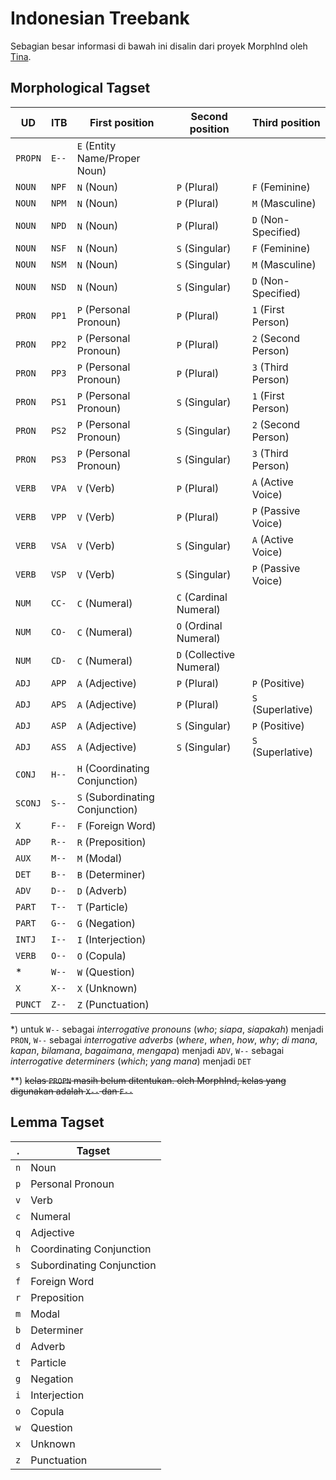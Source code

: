 
# Indonesian Treebank

Sebagian besar informasi di bawah ini disalin dari proyek MorphInd oleh [Tina](http://septinalarasati.com/work/morphind/).

## Morphological Tagset

|   UD     |  ITB   | First position                  | Second position          | Third position              |
| -------- | ------ | ------------------------------- | ------------------------ | --------------------------- |
| `PROPN`  | `E--`  | `E` (Entity Name/Proper Noun)   |                          |                             |
| `NOUN`   | `NPF`  | `N` (Noun)                      | `P` (Plural)             | `F` (Feminine)              |
| `NOUN`   | `NPM`  | `N` (Noun)                      | `P` (Plural)             | `M` (Masculine)             |
| `NOUN`   | `NPD`  | `N` (Noun)                      | `P` (Plural)             | `D` (Non-Specified)         |
| `NOUN`   | `NSF`  | `N` (Noun)                      | `S` (Singular)           | `F` (Feminine)              |
| `NOUN`   | `NSM`  | `N` (Noun)                      | `S` (Singular)           | `M` (Masculine)             |
| `NOUN`   | `NSD`  | `N` (Noun)                      | `S` (Singular)           | `D` (Non-Specified)         |
| `PRON`   | `PP1`  | `P` (Personal Pronoun)          | `P` (Plural)             | `1` (First Person)          |
| `PRON`   | `PP2`  | `P` (Personal Pronoun)          | `P` (Plural)             | `2` (Second Person)         |
| `PRON`   | `PP3`  | `P` (Personal Pronoun)          | `P` (Plural)             | `3` (Third Person)          |
| `PRON`   | `PS1`  | `P` (Personal Pronoun)          | `S` (Singular)           | `1` (First Person)          |
| `PRON`   | `PS2`  | `P` (Personal Pronoun)          | `S` (Singular)           | `2` (Second Person)         |
| `PRON`   | `PS3`  | `P` (Personal Pronoun)          | `S` (Singular)           | `3` (Third Person)          |
| `VERB`   | `VPA`  | `V` (Verb)                      | `P` (Plural)             | `A` (Active Voice)          |
| `VERB`   | `VPP`  | `V` (Verb)                      | `P` (Plural)             | `P` (Passive Voice)         |
| `VERB`   | `VSA`  | `V` (Verb)                      | `S` (Singular)           | `A` (Active Voice)          |
| `VERB`   | `VSP`  | `V` (Verb)                      | `S` (Singular)           | `P` (Passive Voice)         |
| `NUM`    | `CC-`  | `C` (Numeral)                   | `C` (Cardinal Numeral)   |                             |
| `NUM`    | `CO-`  | `C` (Numeral)                   | `O` (Ordinal Numeral)    |                             |
| `NUM`    | `CD-`  | `C` (Numeral)                   | `D` (Collective Numeral) |                             |
| `ADJ`    | `APP`  | `A` (Adjective)                 | `P` (Plural)             | `P` (Positive)              |
| `ADJ`    | `APS`  | `A` (Adjective)                 | `P` (Plural)             | `S` (Superlative)           |
| `ADJ`    | `ASP`  | `A` (Adjective)                 | `S` (Singular)           | `P` (Positive)              |
| `ADJ`    | `ASS`  | `A` (Adjective)                 | `S` (Singular)           | `S` (Superlative)           |
| `CONJ`   | `H--`  | `H` (Coordinating Conjunction)  |                          |                             |
| `SCONJ`  | `S--`  | `S` (Subordinating Conjunction) |                          |                             |
| `X`      | `F--`  | `F` (Foreign Word)			        |                          |                             |
| `ADP`    | `R--`  | `R` (Preposition)				        |                          |                             |
| `AUX`    | `M--`  | `M` (Modal)				              |                          |                             |
| `DET`    | `B--`  | `B` (Determiner)				        |                          |                             |
| `ADV`    | `D--`  | `D` (Adverb)				            |                          |                             |
| `PART`   | `T--`  | `T` (Particle)				          |                          |                             |
| `PART`   | `G--`  | `G` (Negation)				          |                          |                             |
| `INTJ`   | `I--`  | `I` (Interjection)			        |                          |                             |
| `VERB`   | `O--`  | `O` (Copula)				            |                          |                             |
| *        | `W--`  | `W` (Question)				          |                          |                             |
| `X`      | `X--`  | `X` (Unknown)				            |                          |                             |
| `PUNCT`  | `Z--`  | `Z` (Punctuation)	              |                          |                             |

*) untuk `W--` sebagai _interrogative pronouns_ (_who_; _siapa_, _siapakah_) menjadi `PRON`, `W--` sebagai _interrogative adverbs_ (_where_, _when_, _how_, _why_; _di mana_, _kapan_, _bilamana_, _bagaimana_, _mengapa_)  menjadi `ADV`, `W--` sebagai _interrogative determiners_ (_which_; _yang mana_) menjadi `DET`

**) ~~kelas `PROPN` masih belum ditentukan. oleh MorphInd, kelas yang digunakan adalah `X--` dan `F--`~~

## Lemma Tagset

|  .  | Tagset                     |
| --- | -------------------------- |
| `n` | Noun                       |
| `p` | Personal Pronoun           |
| `v` | Verb                       |
| `c` | Numeral                    |
| `q` | Adjective                  |
| `h` | Coordinating Conjunction   |
| `s` | Subordinating Conjunction  |
| `f` | Foreign Word               |
| `r` | Preposition                |
| `m` | Modal                      |
| `b` | Determiner                 |
| `d` | Adverb                     |
| `t` | Particle                   |
| `g` | Negation                   |
| `i` | Interjection               |
| `o` | Copula                     |
| `w` | Question                   |
| `x` | Unknown                    |
| `z` | Punctuation                |


